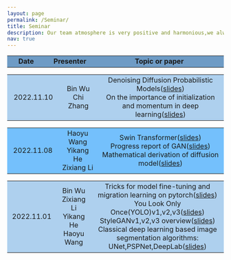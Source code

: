 ```yaml
---
layout: page
permalink: /Seminar/
title: Seminar
description: Our team atmosphere is very positive and harmonious,we always keep communication and learn from each other to improve together.We hold weekly seminars to share our members' recent research progress and discuss cutting-edge  research on machine learning and computer vision.
nav: true
---
```

<table  rules="none" align="center" bgcolor="#6E9BC5" >
	<tr>
		<td width="150" align="center" >
			<center>
				<font><b>Date</b></font> 
			</center>
		</td>
		<td width="150" align="center" >
			<center>
				<font><b>Presenter</b></font> 
			</center>
		</td>
		<td width="800" align="center" >
			<center>
				<font><b>Topic or paper</b></font> 
			</center>
		</td>		
	</tr>
</table>
<table  rules="none" align="center" >
	<tr  bgcolor="#AED0EE">
		<td width="150" align="center">
			<center>
				<font>2022.11.10</font> 
			</center>
		</td>
		<td width="150" align="center">
			<center>
				<font>Bin Wu</font><br/>
         			<font>Chi Zhang</font><br/>
			</center>
		</td>
		<td width="800" align="center">
			<center>
				<font>Denoising Diffusion Probabilistic Models(<a href="https://weiwangtrento.github.io/assets/pdf/example_pdf.pdf">slides</a>)</font><br/>
       	<font>On the importance of initialization and momentum in deep learning(<a href="https://weiwangtrento.github.io/assets/pdf/example_pdf.pdf">slides</a>)</font><br/>
			</center>
		</td>		
	</tr>
</table>
<table  rules="none" align="center" >
	<tr  bgcolor="#74c0fc">
		<td width="150" align="center">
			<center>
				<font>2022.11.08</font> 
			</center>
		</td>
		<td width="150" align="center">
			<center>
				<font>Haoyu Wang</font><br/>
         			<font>Yikang He</font><br/>
  				<font>Zixiang Li</font><br/>
			</center>
		</td>
		<td width="800" align="center">
			<center>
				<font>Swin Transformer(<a href="https://weiwangtrento.github.io/assets/pdf/example_pdf.pdf">slides</a>)</font><br/>
       	<font>Progress report of GAN(<a href="https://weiwangtrento.github.io/assets/pdf/example_pdf.pdf">slides</a>)</font><br/>
        <font>Mathematical derivation of diffusion model(<a href="https://weiwangtrento.github.io/assets/pdf/example_pdf.pdf">slides</a>)</font><br/>
			</center>
		</td>		
	</tr>
</table>

<table  rules="none" align="center" >
	<tr  bgcolor="#AED0EE">
		<td width="150" align="center">
			<center>
				<font>2022.11.01</font> 
			</center>
		</td>
		<td width="150" align="center">
			<center>
				<font>Bin Wu</font><br/>
         			<font>Zixiang Li</font><br/>
  				<font>Yikang He</font><br/>
   			        <font>Haoyu Wang</font><br/>
			</center>
		</td>
		<td width="800" align="center">
			<center>
				<font>Tricks  for model fine-tuning and migration learning on pytorch(<a href="https://weiwangtrento.github.io/assets/pdf/example_pdf.pdf">slides</a>)</font><br/>
       	<font>You Look Only Once(YOLO)v1,v2,v3(<a href="https://weiwangtrento.github.io/assets/pdf/example_pdf.pdf">slides</a>)</font><br/>
        <font>StyleGANv1,v2,v3 overview(<a href="https://weiwangtrento.github.io/assets/pdf/example_pdf.pdf">slides</a>)</font><br/>
        <font>Classical deep learning based image segmentation algorithms: UNet,PSPNet,DeepLab(<a href="https://github.com/WeiWangTrento/WeiWangTrento.github.io/raw/master/assets/pdf/why1101.pdf">slides</a>)</font><br/>
			</center>
		</td>		
	</tr>
</table>


  
  

